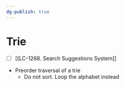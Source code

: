 ```yaml
---
dg-publish: true
---
```

# Trie
- [ ] [[LC-1268. Search Suggestions System]]
- Preorder traversal of a trie
	- Do not sort. Loop the alphabet instead
